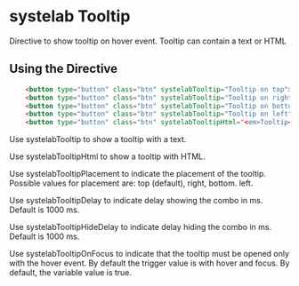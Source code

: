 # systelab Tooltip

Directive to show tooltip on hover event. Tooltip can contain a text or HTML

## Using the Directive

```html
    <button type="button" class="btn" systelabTooltip="Tooltip on top">Tooltip on top</button>
    <button type="button" class="btn" systelabTooltip="Tooltip on right" systelabTooltipPlacement="right">Tooltip on right</button>
    <button type="button" class="btn" systelabTooltip="Tooltip on bottom" systelabTooltipPlacement="bottom">Tooltip on bottom</button>
    <button type="button" class="btn" systelabTooltip="Tooltip on left" systelabTooltipPlacement="left">Tooltip on left</button>
    <button type="button" class="btn" systelabTooltipHtml="<em>Tooltip</em> <u>with</u> <b>HTML</b>">Tooltip with HTML</button>

```

Use systelabTooltip to show a tooltip with a text. 

Use systelabTooltipHtml to show a tooltip with HTML. 

Use systelabTooltipPlacement to indicate the placement of the tooltip. Possible values for placement are: top (default), right, bottom. left.

Use systelabTooltipDelay to indicate delay showing the combo in ms. Default is 1000 ms.

Use systelabTooltipHideDelay to indicate delay hiding the combo in ms. Default is 1000 ms.

Use systelabTooltipOnFocus to indicate that the tooltip must be opened only with the hover event. By default the trigger value is with hover and focus. By default, the variable value is true.

